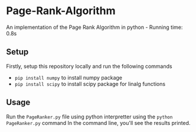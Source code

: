 # Page-Rank-Algorithm
An implementation of the Page Rank Algorithm in python - Running time: 0.8s

## Setup
Firstly, setup this repository locally and run the following commands
* ``` pip install numpy ``` to install numpy package
* ``` pip install scipy ``` to install scipy package for linalg functions

## Usage
Run the ``` PageRanker.py ``` file using python interpretter using the ``` python PageRanker.py ``` command
In the command line, you'll see the results printed.